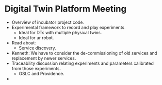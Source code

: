 ﻿# Digital Twin Platform Meeting

- Overview of incubator project code.
- Experimental framework to record and play experiments.
  - Ideal for DTs with multiple physical twins.
  - Ideal for ur robot.
- Read about:
  - Service discovery.
- Kenneth: We have to consider the de-commissioning of old services and replacement by newer services.
- Traceability discussion relating experiments and parameters calibrated from those experiments.
  - OSLC and Providence.
- 
